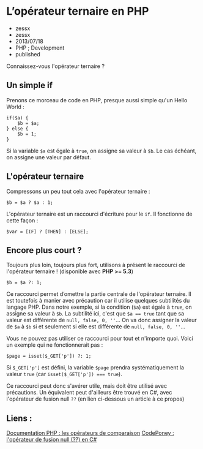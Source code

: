 # L’opérateur ternaire en PHP
- zessx
- zessx
- 2013/07/18
- PHP ; Development
- published

Connaissez-vous l'opérateur ternaire ?

## Un simple if

Prenons ce morceau de code en PHP, presque aussi simple qu'un Hello World :

	if($a) {
		$b = $a;
	} else {
		$b = 1;
	}

Si la variable `$a` est égale à `true`, on assigne sa valeur à `$b`. Le cas échéant, on assigne une valeur par défaut.

## L'opérateur ternaire

Compressons un peu tout cela avec l'opérateur ternaire :

	$b = $a ? $a : 1;

L'opérateur ternaire est un raccourci d'écriture pour le `if`. Il fonctionne de cette façon :

	$var = [IF] ? [THEN] : [ELSE];

## Encore plus court ?

Toujours plus loin, toujours plus fort, utilisons à présent le raccourci de l'opérateur ternaire ! (disponible avec **PHP >= 5.3**)

	$b = $a ?: 1;

Ce raccourci permet d’omettre la partie centrale de l'opérateur ternaire. Il est toutefois à manier avec précaution car il utilise quelques subtilités du langage PHP.
Dans notre exemple, si la condition (`$a`) est égale à `true`, on assigne sa valeur à `$b`.
La subtilité ici, c'est que `$a == true` tant que sa valeur est différente de `null, false, 0, ''`...
On va donc assigner la valeur de `$a` à `$b` si et seulement si elle est différente de `null, false, 0, ''`...

Vous ne pouvez pas utiliser ce raccourci pour tout et n'importe quoi. Voici un exemple qui ne fonctionnerait pas :

	$page = isset($_GET['p']) ?: 1;

Si `$_GET['p']` est défini, la variable `$page` prendra systématiquement la valeur `true` (car `isset($_GET['p']) === true`).

Ce raccourci peut donc s'avérer utile, mais doit être utilisé avec précautions.
Un équivalent peut d'ailleurs être trouvé en C#, avec l'opérateur de fusion null `??` (en lien ci-dessous un article à ce propos)

## Liens :
[Documentation PHP : les opérateurs de comparaison](http://php.net/manual/fr/language.operators.comparison.php)
[CodePoney : l'opérateur de fusion null (??) en C#](http://codeponey.blogspot.fr/2013/06/loperateur-de-fusion-null.html)